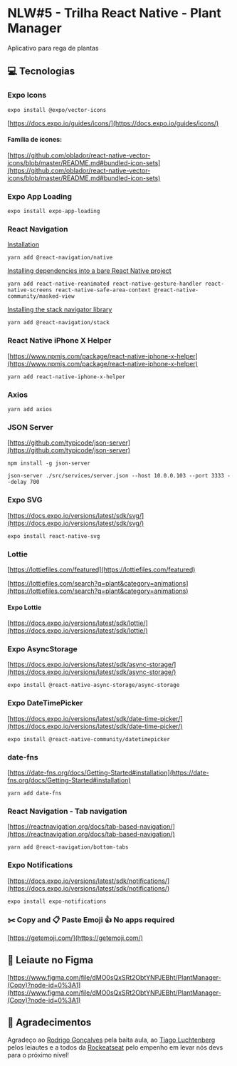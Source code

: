 # NLW#5 - Trilha React Native - Plant Manager
Aplicativo para rega de plantas

## 💻 Tecnologias

### Expo Icons
```shell
expo install @expo/vector-icons
```
[https://docs.expo.io/guides/icons/](https://docs.expo.io/guides/icons/)

#### Família de ícones:
[https://github.com/oblador/react-native-vector-icons/blob/master/README.md#bundled-icon-sets](https://github.com/oblador/react-native-vector-icons/blob/master/README.md#bundled-icon-sets)

### Expo App Loading
```shell
expo install expo-app-loading
```
### React Navigation
[Installation](https://reactnavigation.org/docs/getting-started#installing-dependencies-into-an-expo-managed-project)
```shell
yarn add @react-navigation/native
```
[Installing dependencies into a bare React Native project](https://reactnavigation.org/docs/getting-started#installing-dependencies-into-a-bare-react-native-project)
```shell
yarn add react-native-reanimated react-native-gesture-handler react-native-screens react-native-safe-area-context @react-native-community/masked-view
```
[Installing the stack navigator library](https://reactnavigation.org/docs/hello-react-navigation/#installing-the-stack-navigator-library)
```shell
yarn add @react-navigation/stack
```

### React Native iPhone X Helper
[https://www.npmjs.com/package/react-native-iphone-x-helper](https://www.npmjs.com/package/react-native-iphone-x-helper)
```shell
yarn add react-native-iphone-x-helper
```

### Axios
```shell
yarn add axios
```

### JSON Server
[https://github.com/typicode/json-server](https://github.com/typicode/json-server)
```shell
npm install -g json-server

json-server ./src/services/server.json --host 10.0.0.103 --port 3333 --delay 700
```

### Expo SVG
[https://docs.expo.io/versions/latest/sdk/svg/](https://docs.expo.io/versions/latest/sdk/svg/)
```shell
expo install react-native-svg
```

### Lottie
[https://lottiefiles.com/featured](https://lottiefiles.com/featured)

[https://lottiefiles.com/search?q=plant&category=animations](https://lottiefiles.com/search?q=plant&category=animations)

#### Expo Lottie
[https://docs.expo.io/versions/latest/sdk/lottie/](https://docs.expo.io/versions/latest/sdk/lottie/)

### Expo AsyncStorage
[https://docs.expo.io/versions/latest/sdk/async-storage/](https://docs.expo.io/versions/latest/sdk/async-storage/)
```shell
expo install @react-native-async-storage/async-storage
```

### Expo DateTimePicker
[https://docs.expo.io/versions/latest/sdk/date-time-picker/](https://docs.expo.io/versions/latest/sdk/date-time-picker/)
```shell
expo install @react-native-community/datetimepicker
```

### date-fns
[https://date-fns.org/docs/Getting-Started#installation](https://date-fns.org/docs/Getting-Started#installation)
```shell
yarn add date-fns
```

### React Navigation - Tab navigation
[https://reactnavigation.org/docs/tab-based-navigation/](https://reactnavigation.org/docs/tab-based-navigation/)
```shell
yarn add @react-navigation/bottom-tabs
```

### Expo Notifications
[https://docs.expo.io/versions/latest/sdk/notifications/](https://docs.expo.io/versions/latest/sdk/notifications/)
```shell
expo install expo-notifications
```

### ✂️ Copy and 📋 Paste Emoji 👍 No apps required
[https://getemoji.com/](https://getemoji.com/)

## 🎨 Leiaute no Figma
[https://www.figma.com/file/dMO0sQxSRt2ObtYNPJEBht/PlantManager-(Copy)?node-id=0%3A1](https://www.figma.com/file/dMO0sQxSRt2ObtYNPJEBht/PlantManager-(Copy)?node-id=0%3A1)

## 💜 Agradecimentos
Agradeço ao [Rodrigo Gonçalves](https://github.com/rodrigorgtic) pela baita aula, ao [Tiago Luchtenberg](https://www.instagram.com/tiagoluchtenberg/?hl=pt-br) pelos leiautes e a todos da [Rockeatseat](https://rocketseat.com.br/) pelo empenho em levar nós devs para o próximo nível!
